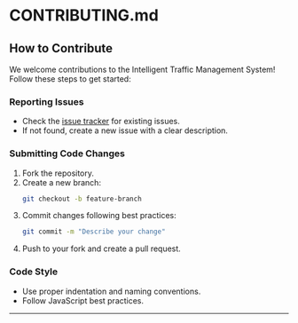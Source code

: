 

# CONTRIBUTING.md

## How to Contribute
We welcome contributions to the Intelligent Traffic Management System! Follow these steps to get started:

### Reporting Issues
- Check the [issue tracker](https://github.com/PRAHALYAA2004/Intelligent-Traffic-Monitoring-System/issues) for existing issues.
- If not found, create a new issue with a clear description.

### Submitting Code Changes
1. Fork the repository.
2. Create a new branch:
   ```sh
   git checkout -b feature-branch
   ```
3. Commit changes following best practices:
   ```sh
   git commit -m "Describe your change"
   ```
4. Push to your fork and create a pull request.

### Code Style
- Use proper indentation and naming conventions.
- Follow JavaScript best practices.

---

